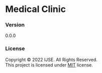 # Medical Clinic

### Version
0.0.0

### License
Copyright  &copy; 2022 IJSE. All Rights Reserved.<br>
This project is licensed under [MIT](LICENSE.txt) license.